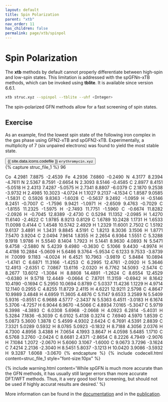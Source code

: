 ```yaml
---
layout: default
title: Spin Polarization
parent: "xtb"
nav_order: 11
has_children: false
permalink: page/xtb/spinpol
---
```


# Spin Polarization

The **xtb** methods by default cannot properly differentiate between high-spin and low-spin states. This limitation is addressed with the spGFNn-xTB methods, which can be invoked using **tblite**. It is available since version 6.6.1.


```bash
xtb struc.xyz --spinpol --tblite --uhf <Integer>
```

The spin-polarized GFN methods allow for a fast screening of spin states.

## Exercise

As an example, find the lowest spin state of the following iron complex in the gas phase using GFN2-xTB and spGFN2-xTB. Experimentally, a multiplicity of 7 (six unpaired electrons) was found to yield the most stable state.

<!-- Tab links -->
<div class="tab card">
  <button
    class="tablinks tab-id-1"
    onclick="openTabId(event, 'struc-1', 'tab-id-1')"
    id="open-1">
    {{ site.data.icons.codefile }} <code>erythromycin.xyz</code>
  </button>
</div>
<!-- Tab content -->
<div id="struc-1" class="tabcontent tab-id-1" style="text-align:justify">
{% capture struc_file_1 %}
96

Co   4.2981   7.8875  -2.4539
Fe   4.2936   7.6860  -0.2490
N    4.3177   8.2394  -4.7611
N    2.5367   8.7591  -2.6654
N    2.3093   8.5146  -0.4585
C    2.8977   8.4151  -5.0518
H    2.4313   7.4287  -5.0575
H    2.7341   8.8807  -6.0379
C    2.1870   9.2538  -3.9732
H    2.4985  10.3023  -4.0724
H    1.1027   9.2137  -4.1534
C    1.8587   9.0585  -1.5831
C    0.5926   9.8363  -1.6028
C   -0.5637   9.2492  -1.0959
H   -0.5146   8.2451  -0.7007
C   -1.7596   9.9421  -1.0971
H   -2.6509   9.4763  -0.7029
C   -1.8155  11.2325  -1.5975
H   -2.7493  11.7751  -1.5960
C   -0.6674  11.8282  -2.0926
H   -0.7045  12.8389  -2.4730
C    0.5294  11.1352  -2.0985
H    1.4270  11.6140  -2.4622
C    1.9785   8.9213   0.8129
C    1.6789  10.2428   1.1731
H    1.6533  11.0098   0.4144
C    1.4548  10.5742   2.4929
H    1.2329  11.6001   2.7502
C    1.5192   9.6137   3.4891
H    1.3431   9.8845   4.5191
C    1.8213   8.3036   3.1506
H    1.8771   7.5470   3.9204
C    2.0494   7.9614   1.8355
H    2.2654   6.9364   1.5551
C    5.3288   9.1918   1.9786
H    5.5540   8.1404   1.7923
H    5.1441   8.9630   4.0893
N    5.5471   9.4758  -2.5880
N    5.4239   9.4980  -0.3630
C    5.1066   9.4430  -4.9974
H    4.4198  10.2884  -5.0609
H    5.6486   9.3764  -5.9534
C    6.1233   9.7533  -3.8739
H    7.0099   9.1183  -4.0024
H    6.4521  10.7963  -3.9819
C    5.8484  10.0894  -1.4741
C    6.6871  11.3166  -1.4253
C    6.2995  12.4761  -2.0920
H    5.3646  12.4913  -2.6351
C    7.0867  13.6116  -2.0320
H    6.7762  14.5093  -2.5474
C    8.2677  13.6012  -1.3084
H    8.8808  14.4891  -1.2624
C    8.6554  12.4529  -0.6380
H    9.5718  12.4449  -0.0664
C    7.8701  11.3159  -0.6942
H    8.1642  10.4190  -0.1694
C    5.2950  10.0694   0.8789
C    5.0337  11.4236   1.1229
H    4.9714  12.1140   0.2955
C    4.8255  11.8729   2.4115
H    4.6221  12.9211   2.5798
C    4.8647  10.9989   3.4848
H    4.6959  11.3605   4.4876
C    5.1147  9.6533    3.2589
N    5.5409  5.9316   -0.8551
C    6.9688  4.5777   -2.3437
N    5.5363  6.4511   -3.0183
H    6.1674  5.3706   -4.7257
H    6.9044  6.9670   -4.5066
C    4.8934  7.0165   -5.3047
C    5.9719  6.3998   -4.3893
C    6.0308  5.6968   -2.0668
H    4.0923  6.2814   -5.4031
H    5.3284  7.1836   -6.3039
C    6.0102  5.4138    0.3274
C    7.6940  4.5970    1.8539
C    5.0873  5.3600    1.3878
C    5.4599  4.9302    2.6424
C    6.7691  4.5391    2.8839
C    7.3321  5.0289    0.5932
H    8.0785  5.0923   -0.1832
H    8.7188  4.3056    2.0376
H    4.7300  4.8956    3.4388
H    7.0654  4.1993    3.8647
H    4.0598  5.6485    1.1710
C    6.5768  3.2760   -2.0424
C    8.6681  2.4371   -2.8654
C    8.2226  4.7949   -2.9076
H    7.1084  1.2072   -2.0670
H    5.6060  3.1067   -1.6000
C    9.0673  3.7296   -3.1624
C    7.4214  2.2136   -2.3040
H    8.5451  5.8037   -3.1213
H   10.0420  3.9086   -3.5932
H    9.3287  1.6068   -3.0670
{% endcapture %}
{% include codecell.html content=struc_file_1 style="font-size:10px" %}
</div>

{% include warning.html content='While spGFN is much more accurate than the GFN methods, it has usually still larger errors than more accurate DFT/WFT methods. Thus, it a very good tool for screening, but should not be used if highly accurat results are desired.' %}

More information can be found in the [documentation](https://xtb-docs.readthedocs.io/en/latest/spgfn.html) and in the [publication](https://onlinelibrary.wiley.com/doi/10.1002/jcc.27185).
